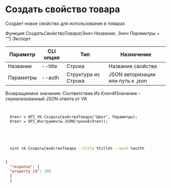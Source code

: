 ﻿---
sidebar_position: 2
---

# Создать свойство товара
 Создает новое свойство для использования в товарах


*Функция СоздатьСвойствоТовара(Знач Название, Знач Параметры = "") Экспорт*

  | Параметр | CLI опция | Тип | Назначение |
  |-|-|-|-|
  | Название | --title | Строка | Название свойства |
  | Параметры | --auth | Структура из Строка | JSON авторизации или путь к .json |

  
  Возвращаемое значение:   Соответствие Из КлючИЗначение - сериализованный JSON ответа от VK 

```bsl title="Пример кода"
	
  
  Ответ = OPI_VK.СоздатьСвойствоТовара("Цвет", Параметры);
  Ответ = OPI_Инструменты.JSONСтрокой(Ответ);
  

	
```

```sh title="Пример команды CLI"
    
  oint vk СоздатьСвойствоТовара --title %title% --auth %auth%

```


```json title="Результат"

{
  "response": {
  "property_id": 260
  }
  }

```
